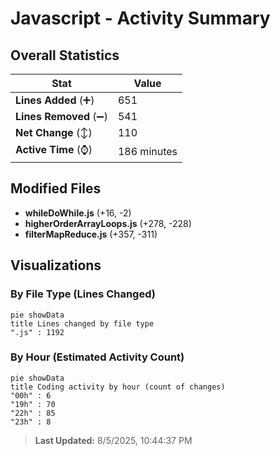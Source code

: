 # Javascript - Activity Summary 

## Overall Statistics

| Stat                   | Value                                                             |
| ---------------------- | ----------------------------------------------------------------- |
| **Lines Added** (➕)   | 651                                          |
| **Lines Removed** (➖) | 541                                        |
| **Net Change** (↕)    | 110                |
| **Active Time** (⌚)   | 186 minutes |


## Modified Files
- **whileDoWhile.js** (+16, -2)
- **higherOrderArrayLoops.js** (+278, -228)
- **filterMapReduce.js** (+357, -311)

## Visualizations

### By File Type (Lines Changed)

```mermaid
pie showData
title Lines changed by file type
".js" : 1192
```

### By Hour (Estimated Activity Count)

```mermaid
pie showData
title Coding activity by hour (count of changes)
"00h" : 6
"19h" : 70
"22h" : 85
"23h" : 8
```


> **Last Updated:** 8/5/2025, 10:44:37 PM